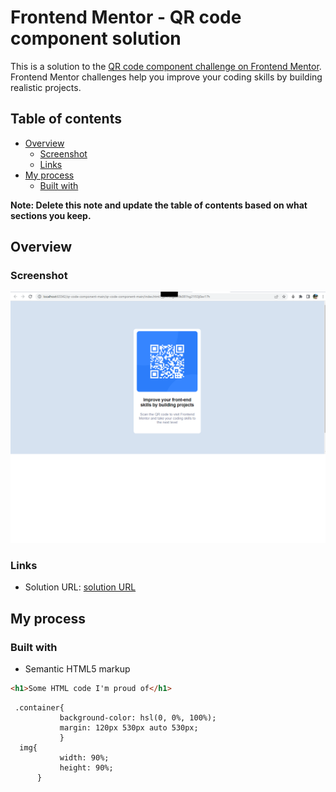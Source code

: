 # Frontend Mentor - QR code component solution

This is a solution to the [QR code component challenge on Frontend Mentor](https://www.frontendmentor.io/challenges/qr-code-component-iux_sIO_H). Frontend Mentor challenges help you improve your coding skills by building realistic projects. 

## Table of contents

- [Overview](#overview)
  - [Screenshot](#screenshot)
  - [Links](#links)
- [My process](#my-process)
  - [Built with](#built-with)

**Note: Delete this note and update the table of contents based on what sections you keep.**

## Overview

### Screenshot

![screenshot of the qr project](./screenshot.png)


### Links

- Solution URL: [solution URL](https://faran61.github.io/Frontend-Mentor/)

## My process

### Built with

- Semantic HTML5 markup


```html
<h1>Some HTML code I'm proud of</h1>
```
```inline css
 .container{
           background-color: hsl(0, 0%, 100%);
           margin: 120px 530px auto 530px;
           }
  img{
           width: 90%;
           height: 90%;
      }
```
